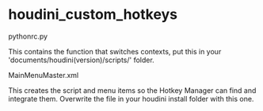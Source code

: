 # houdini_custom_hotkeys


pythonrc.py 

This contains the function that switches contexts, put this in your 'documents/houdini(version)/scripts/' folder.

MainMenuMaster.xml

This creates the script and menu items so the Hotkey Manager can find and integrate them. Overwrite the file in your houdini install folder with this one.